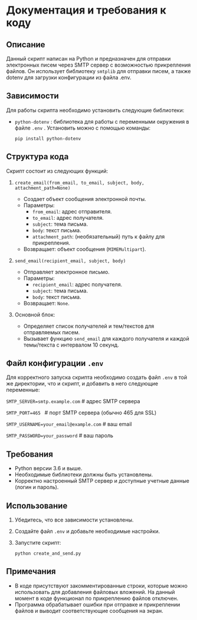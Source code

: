 # Документация и требования к коду

## Описание
Данный скрипт написан на Python и предназначен для отправки электронных писем через SMTP сервер с возможностью прикрепления файлов. Он использует библиотеку ```smtplib``` для отправки писем, а также dotenv для загрузки конфигурации из файла .env.

## Зависимости
Для работы скрипта необходимо установить следующие библиотеки:
- ```python-dotenv``` : библиотека для работы с переменными окружения в файле ```.env``` . Установить можно с помощью команды:
  
  ```pip install python-dotenv```


## Структура кода
Скрипт состоит из следующих функций:

1. ```create_email(from_email, to_email, subject, body, attachment_path=None)```
   - Создает объект сообщения электронной почты.
   - Параметры:
     - ```from_email```: адрес отправителя.
     - ```to_email```: адрес получателя.
     - ```subject```: тема письма.
     - ```body```: текст письма.
     - ```attachment_path```: (необязательный) путь к файлу для прикрепления.
   - Возвращает: объект сообщения (```MIMEMultipart```).

2. ```send_email(recipient_email, subject, body)```
   - Отправляет электронное письмо.
   - Параметры:
     - ```recipient_email```: адрес получателя.
     - ```subject```: тема письма.
     - ```body```: текст письма.
   - Возвращает: ```None```.

3. Основной блок:
   - Определяет список получателей и тем/текстов для отправляемых писем.
   - Вызывает функцию ```send_email``` для каждого получателя и каждой темы/текста с интервалом 10 секунд.

## Файл конфигурации ```.env```
Для корректного запуска скрипта необходимо создать файл ```.env``` в той же директории, что и скрипт, и добавить в него следующие переменные:

```SMTP_SERVER=smtp.example.com```         # адрес SMTP сервера

```SMTP_PORT=465 ```                    # порт SMTP сервера (обычно 465 для SSL)

```SMTP_USERNAME=your_email@example.com```  # ваш email

```SMTP_PASSWORD=your_password```           # ваш пароль


## Требования
- Python версии 3.6 и выше.
- Необходимые библиотеки должны быть установлены.
- Корректно настроенный SMTP сервер и доступные учетные данные (логин и пароль).

## Использование
1. Убедитесь, что все зависимости установлены.
2. Создайте файл ```.env``` и добавьте необходимые настройки.
3. Запустите скрипт:
   
   ```python create_and_send.py```
   

## Примечания
- В коде присутствуют закомментированные строки, которые можно использовать для добавления файловых вложений. На данный момент в коде функционал по прикреплению файлов отключен.
- Программа обрабатывает ошибки при отправке и прикреплении файлов и выводит соответствующие сообщения на экран.